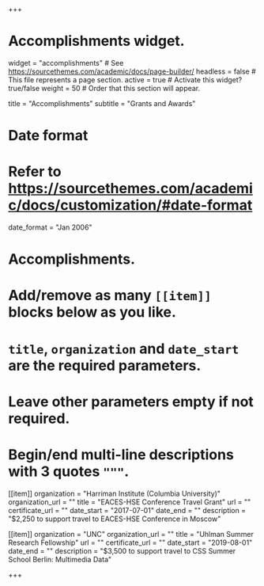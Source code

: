 +++
# Accomplishments widget.
widget = "accomplishments"  # See https://sourcethemes.com/academic/docs/page-builder/
headless = false  # This file represents a page section.
active = true  # Activate this widget? true/false
weight = 50  # Order that this section will appear.

title = "Accomplish&shy;ments"
subtitle = "Grants and Awards"

# Date format
#   Refer to https://sourcethemes.com/academic/docs/customization/#date-format
date_format = "Jan 2006"

# Accomplishments.
#   Add/remove as many `[[item]]` blocks below as you like.
#   `title`, `organization` and `date_start` are the required parameters.
#   Leave other parameters empty if not required.
#   Begin/end multi-line descriptions with 3 quotes `"""`.

[[item]]
  organization = "Harriman Institute (Columbia University)"
  organization_url = ""
  title = "EACES-HSE Conference Travel Grant"
  url = ""
  certificate_url = ""
  date_start = "2017-07-01"
  date_end = ""
  description = "$2,250 to support travel to EACES-HSE Conference in Moscow"

[[item]]
  organization = "UNC"
  organization_url = ""
  title = "Uhlman Summer Research Fellowship"
  url = ""
  certificate_url = ""
  date_start = "2019-08-01"
  date_end = ""
  description = "$3,500 to support travel to CSS Summer School Berlin: Multimedia Data"
  


+++
